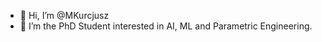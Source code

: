 - 👋 Hi, I’m @MKurcjusz
- 👀 I’m the PhD Student interested in AI, ML and Parametric Engineering. 

<!---
MKurcjusz/MKurcjusz is a ✨ special ✨ repository because its `README.md` (this file) appears on your GitHub profile.
You can click the Preview link to take a look at your changes.
--->
